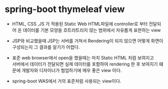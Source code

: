 # spring-boot thymeleaf view
* HTML, CSS ,JS 가 적용된 Static Web HTML파일에 controller로 부터 전달되어 온 데이터를
기본 모양을 흐트러트리지 않는 범위에서 자유롭게 표현하는 view

* JSP와 비교했을때 JSP는 서버를 거쳐서 Rendering이 되지  않으면 어떻게 화면이 구성되는지 
그 결과를 알기가 어렵다.

* 표준 web browser에서 open을 했을때는 마치 Static HTML 처럼 보여지고  
서버에서 데이터가 전달되면 실제 데이터를 포함하여 rendering 한 후 보여지기 떄문에
개발자와 디자이너가 협업하기에 매우 좋은 view 이다.

* spring-boot WAS에서 거의 표준처럼 사용되는 view이다.